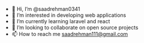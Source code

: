 - 👋 Hi, I’m @saadrehman0341
- 👀 I’m interested in developing web applications
- 🌱 I’m currently learning laravel and react
- 💞️ I’m looking to collaborate on open source projects
- 📫 How to reach me saadrehman111@gmail.com

<!---
saadrehman0341/saadrehman0341 is a ✨ special ✨ repository because its `README.md` (this file) appears on your GitHub profile.
You can click the Preview link to take a look at your changes.
--->
